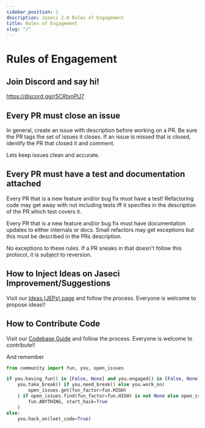 ```yaml
---
sidebar_position: 1
description: Jaseci 2.0 Rules of Engagement
title: Rules of Engagement
slug: "/"
---
```


# Rules of Engagement

## Join Discord and say hi!

https://discord.gg/r5CRtxnPU7

## Every PR must close an issue

In general, create an issue with description before working on a PR. Be sure the PR tags the set of issues it closes. If an issue is missed that is closed, identify the PR that closed it and comment.

Lets keep issues clean and accurate.

## Every PR must have a test and documentation attached

Every PR that is a new feature and/or bug fix must have a test! Refactoring code may get away with not including tests iff it specifies in the description of the PR which test covers it.

Every PR that is a new feature and/or bug fix must have documentation updates to either internals or docs. Small refactors may get exceptions but this must be described in the PRs description.

No exceptions to these rules. If a PR sneaks in that doesn't follow this protocol, it is subject to reversion.

## How to Inject Ideas on Jaseci Improvement/Suggestions

Visit our [Ideas (JEPs) page](./ideas.md) and follow the process. Everyone is welcome to propose ideas!!

## How to Contribute Code

Visit our  [Codebase Guide](../spec/codebase.md) and follow the process. Everyone is welcome to contribute!!

And remember
```python
from community import fun, you, open_issues

if you.having_fun() in [False, None] and you.engaged() in [False, None]:
    you.take_break() if you.need_break() else you.work_on(
        open_issues.get(fun_factor=fun.HIGH)
    ) if open_issues.find(fun_factor=fun.HIGH) is not None else open_issues.create(
        fun.ANYTHING, start_hack=True
    )
else:
    you.hack_on(leet_code=True)
```